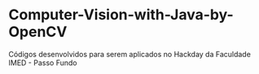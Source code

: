# Computer-Vision-with-Java-by-OpenCV
Códigos desenvolvidos para serem aplicados no Hackday da Faculdade IMED - Passo Fundo
